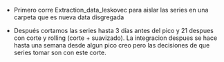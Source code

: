 - Primero corre Extraction_data_leskovec para aislar las series en una carpeta que es nueva data disgregada

- Después cortamos las series hasta 3 días antes del pico y 21 despues con corte y rolling (corte + suavizado). La integracion despues se hace hasta una semana desde algun pico creo pero las decisiones de que series tomar son con este corte.
